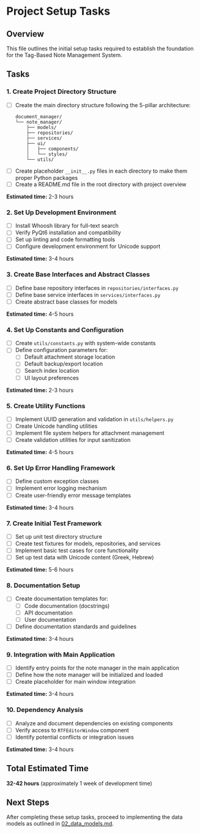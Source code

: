 # Project Setup Tasks

## Overview
This file outlines the initial setup tasks required to establish the foundation for the Tag-Based Note Management System.

## Tasks

### 1. Create Project Directory Structure
- [ ] Create the main directory structure following the 5-pillar architecture:
  ```
  document_manager/
  └── note_manager/
      ├── models/
      ├── repositories/
      ├── services/
      ├── ui/
      │   ├── components/
      │   └── styles/
      └── utils/
  ```
- [ ] Create placeholder `__init__.py` files in each directory to make them proper Python packages
- [ ] Create a README.md file in the root directory with project overview

**Estimated time:** 2-3 hours

### 2. Set Up Development Environment
- [ ] Install Whoosh library for full-text search
- [ ] Verify PyQt6 installation and compatibility
- [ ] Set up linting and code formatting tools
- [ ] Configure development environment for Unicode support

**Estimated time:** 3-4 hours

### 3. Create Base Interfaces and Abstract Classes
- [ ] Define base repository interfaces in `repositories/interfaces.py`
- [ ] Define base service interfaces in `services/interfaces.py`
- [ ] Create abstract base classes for models

**Estimated time:** 4-5 hours

### 4. Set Up Constants and Configuration
- [ ] Create `utils/constants.py` with system-wide constants
- [ ] Define configuration parameters for:
  - [ ] Default attachment storage location
  - [ ] Default backup/export location
  - [ ] Search index location
  - [ ] UI layout preferences

**Estimated time:** 2-3 hours

### 5. Create Utility Functions
- [ ] Implement UUID generation and validation in `utils/helpers.py`
- [ ] Create Unicode handling utilities
- [ ] Implement file system helpers for attachment management
- [ ] Create validation utilities for input sanitization

**Estimated time:** 4-5 hours

### 6. Set Up Error Handling Framework
- [ ] Define custom exception classes
- [ ] Implement error logging mechanism
- [ ] Create user-friendly error message templates

**Estimated time:** 3-4 hours

### 7. Create Initial Test Framework
- [ ] Set up unit test directory structure
- [ ] Create test fixtures for models, repositories, and services
- [ ] Implement basic test cases for core functionality
- [ ] Set up test data with Unicode content (Greek, Hebrew)

**Estimated time:** 5-6 hours

### 8. Documentation Setup
- [ ] Create documentation templates for:
  - [ ] Code documentation (docstrings)
  - [ ] API documentation
  - [ ] User documentation
- [ ] Define documentation standards and guidelines

**Estimated time:** 3-4 hours

### 9. Integration with Main Application
- [ ] Identify entry points for the note manager in the main application
- [ ] Define how the note manager will be initialized and loaded
- [ ] Create placeholder for main window integration

**Estimated time:** 3-4 hours

### 10. Dependency Analysis
- [ ] Analyze and document dependencies on existing components
- [ ] Verify access to `RTFEditorWindow` component
- [ ] Identify potential conflicts or integration issues

**Estimated time:** 3-4 hours

## Total Estimated Time
**32-42 hours** (approximately 1 week of development time)

## Next Steps
After completing these setup tasks, proceed to implementing the data models as outlined in [02_data_models.md](02_data_models.md).
